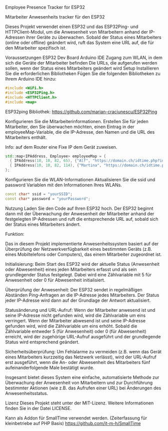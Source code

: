 Employee Presence Tracker for ESP32

Mitarbeiter Anwesenheits tracker für den ESP32

Dieses Projekt verwendet einen ESP32 und das ESP32Ping- und HTTPClient-Modul, um die Anwesenheit von Mitarbeitern anhand der IP-Adressen ihrer Geräte zu überwachen. Sobald der Status eines Mitarbeiters (online oder offline) geändert wird, ruft das System eine URL auf, die für den Mitarbeiter spezifisch ist.

Voraussetzungen
ESP32 Dev Board
Arduino IDE
Zugang zum WLAN, in dem sich die Geräte der Mitarbeiter befinden
Die URLs, die aufgerufen werden sollen, wenn der Status eines Mitarbeiters geändert wird
Setup
Installieren Sie die erforderlichen Bibliotheken
Fügen Sie die folgenden Bibliotheken zu Ihrem Arduino IDE hinzu:
```cpp
#include <WiFi.h>
#include <ESP32Ping.h>
#include <HTTPClient.h>
#include <map>
```

ESP32ping Bibliothek: https://github.com/marian-craciunescu/ESP32Ping

Konfigurieren Sie die Mitarbeiterinformationen.
Erstellen Sie für jeden Mitarbeiter, den Sie überwachen möchten, einen Eintrag in der employeeMap-Variable, die die IP-Adresse, den Namen und die URL des Mitarbeiters enthält.

Info: auf dem Router eine Fixe IP dem Gerät zuweisen.

```cpp
std::map<IPAddress, Employee> employeeMap = {
  { IPAddress(10, 10, 82, 65), {"Alf", "https://domain.ch/idtime.php?id=265a14da"}}, 
  { IPAddress(10, 10, 82, 114), {"Martina", "https://domain.ch/idtime.php?id=125f5ae873"}}
};

```


Konfigurieren Sie die WLAN-Informationen
Aktualisieren Sie die ssid und password Variablen mit den Informationen Ihres WLANs.

```cpp
const char* ssid = "yourSSID";
const char* password = "yourPassword";
```
Nutzung
Laden Sie den Code auf Ihren ESP32 hoch. Der ESP32 beginnt dann mit der Überwachung der Anwesenheit der Mitarbeiter anhand der festgelegten IP-Adressen und ruft die entsprechende URL auf, sobald sich der Status eines Mitarbeiters ändert.


Funktion:

Das in diesem Projekt implementierte Anwesenheitssystem basiert auf der Überprüfung der Netzwerkverfügbarkeit eines bestimmten Geräts (z.B. eines Mobiltelefons oder Computers), das einem Mitarbeiter zugeordnet ist.


Initialisierung: Beim Start des ESP32 wird der aktuelle Status (Anwesenheit oder Abwesenheit) eines jeden Mitarbeiters erfasst und als sein grundlegender Status festgelegt. Dabei wird eine Zählvariable mit 5 für Anwesenheit oder 0 für Abwesenheit initialisiert.


Überprüfung der Anwesenheit: Der ESP32 sendet in regelmäßigen Abständen Ping-Anfragen an die IP-Adresse jedes Mitarbeiters. Der Status jeder IP-Adresse wird dann auf der Grundlage der Antwort aktualisiert.


Statusänderung und URL-Aufruf: Wenn der Mitarbeiter anwesend ist und seine IP-Adresse nicht gefunden wird, wird die Zählvariable um eins verringert. Wenn der Mitarbeiter abwesend ist und seine IP-Adresse gefunden wird, wird die Zählvariable um eins erhöht. Sobald die Zählvariable entweder 5 (für Anwesenheit) oder 0 (für Abwesenheit) erreicht, wird der zugehörige URL-Aufruf ausgeführt und der grundlegende Status wird entsprechend geändert.

Sicherheitsüberprüfung: Um Fehlalarme zu vermeiden (z.B. wenn das Gerät eines Mitarbeiters kurzzeitig das Netzwerk verlässt), wird der URL-Aufruf erst ausgeführt, wenn die An- oder Abwesenheit des Mitarbeiters fünf aufeinanderfolgende Male bestätigt wurde.


Insgesamt bietet dieses System eine einfache, automatisierte Methode zur Überwachung der Anwesenheit von Mitarbeitern und zur Durchführung bestimmter Aktionen (wie z.B. das Aufrufen einer URL) bei Änderungen des Anwesenheitsstatus.


Lizenz
Dieses Projekt steht unter der MIT-Lizenz. Weitere Informationen finden Sie in der Datei LICENSE.


Kann als Addon für SmallTime verwendet werden. (Zeiterfassung für kleinbetriebe auf PHP Basis)
https://github.com/it-m-h/SmallTime
